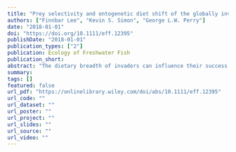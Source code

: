 ```yaml
---
title: "Prey selectivity and ontogenetic diet shift of the globally invasive western mosquitofish (Gambusia affinis) in agriculturally impacted streams"
authors: ["Finnbar Lee", "Kevin S. Simon", "George L.W. Perry"]
date: "2018-01-01"
doi: "https://doi.org/10.1111/eff.12395"
publishDate: "2018-01-01"
publication_types: ["2"]
publication: Ecology of Freshwater Fish
publication_short:
abstract: "The dietary breadth of invaders can influence their success, and having a wide dietary niche can facilitate the spread and survival of invaders under a variety of resource scenarios. The western mosquitofish (Gambusia affinis) is a globally distributed freshwater invasive fish. The spread of G. affinis is associated with agricultural land use, although the trophic role it plays in degraded systems is not well understood. We analysed the invertebrate community in 11 stream reaches in the North Island of New Zealand, in catchments spanning a range (45%-90%) of agricultural land use to determine how prey availability changes with land use. We then analysed the gut contents of 400 G. affinis from the 11 sites to determine how diet varied with prey availability and ontogeny. Invertebrate communities varied along the agricultural land-use gradient, both in regard to taxonomic richness and community composition. G. affinis consumed a wide variety of food items with invertebrates being the most dominant, in particular Culicidae, Copepods and amphipods were the most commonly consumed invertebrates. There was also an ontogenetic diet shift from microinvertebrates (Cladocera, Copepods and diatoms) to larger invertebrates, including Culicidae, amphipods and terrestrial invertebrates. G. affinis are capable of consuming a wide variety of prey in agricultural streams; their preferred prey are generally pollution-tolerant taxa commonly found in degraded streams. Having a large level of dietary plasticity coupled with preferring prey that are often associated with degraded systems likely facilitates to the spread of one of the most widely distributed freshwater invasive fish."
summary:
tags: []
featured: false
url_pdf: "https://onlinelibrary.wiley.com/doi/abs/10.1111/eff.12395"
url_code: ""
url_dataset: ""
url_poster: ""
url_project: ""
url_slides: ""
url_source: ""
url_video: ""
---
```

